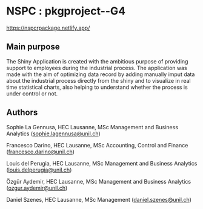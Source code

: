 # NSPC : pkgproject--G4

https://nspcrpackage.netlify.app/

## Main purpose

The Shiny Application is created with the ambitious purpose of providing support to employees during the industrial process. The application was made with the aim of optimizing data record by adding manually imput data about the industrial process directly from the shiny and to visualize in real time statistical charts, also helping to understand whether the process is under control or not.

## Authors

Sophie La Gennusa, HEC Lausanne, MSc Management and Business Analytics (sophie.lagennusa@unil.ch)

Francesco Darino, HEC Lausanne, MSc Accounting, Control and Finance (francesco.darino@unil.ch)

Louis del Perugia, HEC Lausanne, MSc Management and Business Analytics (louis.delperugia@unil.ch)

Özgür Aydemir, HEC Lausanne, MSc Management and Business Analytics (ozgur.aydemir@unil.ch)

Daniel Szenes, HEC Lausanne, MSc Management (daniel.szenes@unil.ch)
